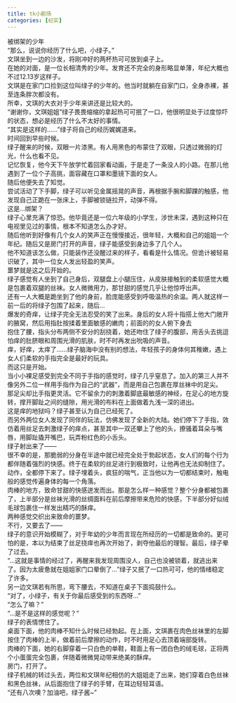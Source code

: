 ```yaml
---
title: tk小剧场
categories: [纪实]
---
```


被绑架的少年<br>“那么，说说你经历了什么吧，小绿子。”<br>文琪坐到一边的沙发，将刚冲好的两杯热可可放到桌子上。<br>在她的对面，是一位长相清秀的少年。发育还不完全的身形略显单薄，年纪大概也不过12\.13岁这样子。<br>文琪是在家门口捡到这位叫绿子的少年的。他当时就躺在自家门口，全身赤裸，甚至连条胖次都没有。<br>所幸，文琪的大衣对于少年来讲还是比较大的。<br>“谢谢你，文琪姐姐”绿子畏畏缩缩的拿起热可可抿了一口，他很明显处于过度惊吓的状态，想必是经历了什么不太好的事情。<br>“其实是这样的……”绿子将自己的经历娓娓道来。<br>时间回到早些时候。<br>绿子醒来的时候，双眼一片漆黑。有人用黑色的布蒙住了双眼，只透过微弱的灯光，什么也看不见。<br>记忆恢复，他今天下午放学忙着回家看动画，于是走了一条没人的小路。在那儿他遇到了一位个子高挑，面容藏在口罩和墨镜下面的女人。<br>随后他便失去了知觉。<br>尝试活动了下手脚，绿子可以听见金属摇晃的声音，再根据手腕和脚踝的触感，他发现自己正跪在一张床上，手脚被锁链拉开，动弹不得。<br>这是…绑架？<br>绿子心里充满了惊恐。他毕竟还是一位六年级的小学生，涉世未深，遇到这种只在电视里见过的事情，根本不知道怎么办才好。<br>随后他听到好像有几个女人的笑声正在慢慢接近，很年轻，大概和自己的姐姐一个年纪。随后又是房门打开的声音，绿子能感受到身边多了几个人。<br>他不知道该怎么做，只能装作还没醒过来的样子，看看是什么情况。但诡计被轻易识破了，其中一位女人发出轻盈的笑声。<br>噩梦就是这之后开始的。<br>绿子感觉有人坐到了自己身后，双腿盘上小腿压住，从皮肤接触到的柔软感觉大概是包裹着双腿的丝袜。女人微微用力，那甘甜的感觉几乎让他惊呼出声。<br>还有一人大概是跪坐到了他的身前，脸庞能感受到呼吸温热的余温。两人就这样一前一后的将绿子包围了起来，随后…<br>爆发的奇痒，让绿子完全无法忍受的笑了出来。身后的女人将十指搭上他大门敞开的腋窝，然后用指肚按揉着里面敏感的嫩肉；前面的的女人俯下身去<br>抱住了腰，指头分布两侧不安分的刮挠着，她还吻住了绿子的腹部，用舌头去挑逗怕痒的肚脐眼和周围光滑的肌肤，时不时再发出吮吸的声音。<br>痒，好痒，太痒了……绿子脑海中没有别的想法，年轻孩子的身体何其稚嫩，遇上女人们柔软的手指完全是最好的玩具。<br>而这只是开始。<br>当小小裸足感受到完全不同于手指的感觉时，绿子几乎窒息了。加入的第三人并不像另外二位一样用手指作为自己的“武器”，而是用自己包裹在厚丝袜中的足尖。<br>那足尖却比手指更灵活。它不留余力的刺激着脚底最敏感的神经，在足心的地方旋转，撑开脚趾之间的缝隙，用光滑的布料在上面做着九浅一深的进出。<br>这是痒的地狱吗？绿子甚至认为自己已经死了。<br>而另外两位女人发现了同伴的玩法，仿佛发现了全新的大陆。她们停下了手指，效仿着用丝足去刺激绿子的痒点，甚至其中一双还攀上了他的头，撩骚着耳朵与嘴唇，用脚趾撬开嘴巴，玩弄粉红色的小舌头。<br>绿子射出来了——<br>很不幸的是，那脆弱的分身在半途中就已经完全处于勃起状态，女人们的每个行为都伴随着强烈的快感。终于在柔软的丝足进行到极致时，让他再也无法抑制住了。<br>动作，全都停下来了。绿子埋着头，疯狂的喘气，正当他以为一切都结束时，触电般的感觉传遍身体的每一个角落。<br>肉棒的地方，致命甘甜的快感迸发而出。那是怎么样一种感觉？整个分身都被包裹了，上半部分是丝袜光滑的丝绸面料在前后摩擦带来危险的快感，下半部分好似绒毛球包裹住一样发出精巧的酥痒。<br>两种感觉交织出来致命的噩梦。<br>不行，又要去了——<br>绿子的意识开始模糊了，对于年幼的少年而言现在所经历的一切都是致命的。更可怕的是，本以为结束了丝足挠痒也再次开始了，剥夺他最后的理智。最后，绿子晕了过去。<br>“…这就是事情的经过了，再醒来我发现周围没人，自己也没被锁着，就逃出来了。因为太疲惫就在姐姐家门口晕倒了…”绿子又抿了一口热可可，他的情绪稳定了许多。<br>另一边文琪若有所思，弯下腰去，不知道在桌子下面捣鼓什么。<br>“对了，小绿子，有关于你最后感受到的东西呀…”<br>“怎么了嘛？”<br>“…是不是这样的感觉呢？”<br>绿子的表情愣住了。<br>桌面下面，他的肉棒不知什么时候已经勃起。在上面，文琪裹在肉色丝袜里的左脚按住了肉棒的上半，做着前后摩擦的动作，时不时用足心去顶着端部旋转。<br>肉棒的下面，她的右脚穿着一只白色的单鞋，鞋面上有一团白色的绒毛球，正将两个小蛋蛋完全包裹，伴随着微微晃动带来绝美的酥痒。<br>房门，打开了。<br>绿子机械的转过头去，两位和文琪年纪相仿的大姐姐走了出来，她们穿着白色丝袜和黑色丝袜，从后面抱住了绿子的手臂，在耳边轻轻耳语。<br>“还有八次噢？加油吧，绿子酱\~”